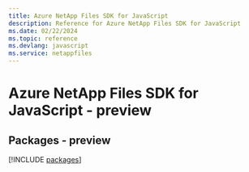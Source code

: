 ```yaml
---
title: Azure NetApp Files SDK for JavaScript
description: Reference for Azure NetApp Files SDK for JavaScript
ms.date: 02/22/2024
ms.topic: reference
ms.devlang: javascript
ms.service: netappfiles
---
```

# Azure NetApp Files SDK for JavaScript - preview
## Packages - preview
[!INCLUDE [packages](netapp-files-index.md)]